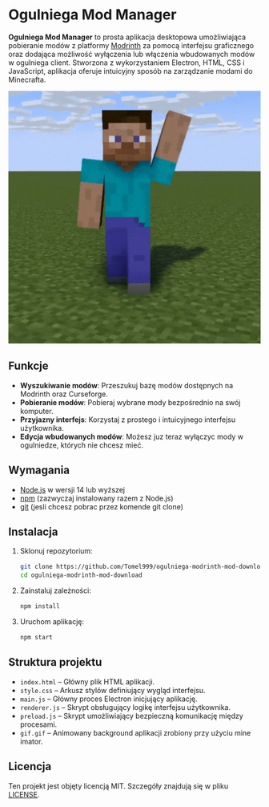 # Ogulniega Mod Manager

**Ogulniega Mod Manager** to prosta aplikacja desktopowa umożliwiająca pobieranie modów z platformy [Modrinth](https://modrinth.com) za pomocą interfejsu graficznego oraz dodająca możliwość wyłączenia lub włączenia wbudowanych modów w ogulniega client. Stworzona z wykorzystaniem Electron, HTML, CSS i JavaScript, aplikacja oferuje intuicyjny sposób na zarządzanie modami do Minecrafta.

![Podgląd aplikacji](background/gif.gif)

## Funkcje

- **Wyszukiwanie modów**: Przeszukuj bazę modów dostępnych na Modrinth oraz Curseforge.
- **Pobieranie modów**: Pobieraj wybrane mody bezpośrednio na swój komputer.
- **Przyjazny interfejs**: Korzystaj z prostego i intuicyjnego interfejsu użytkownika.
- **Edycja wbudowanych modów**: Możesz juz teraz wyłączyc mody w ogulniedze, których nie chcesz mieć.

## Wymagania

- [Node.js](https://nodejs.org/) w wersji 14 lub wyższej
- [npm](https://www.npmjs.com/) (zazwyczaj instalowany razem z Node.js)
- [git](https://git-scm.com/downloads) (jesli chcesz pobrac przez komende git clone)

## Instalacja

1. Sklonuj repozytorium:

   ```bash
   git clone https://github.com/Tomel999/ogulniega-modrinth-mod-download.git
   cd ogulniega-modrinth-mod-download
   ```

2. Zainstaluj zależności:

   ```bash
   npm install
   ```

3. Uruchom aplikację:

   ```bash
   npm start
   ```

## Struktura projektu

- `index.html` – Główny plik HTML aplikacji.
- `style.css` – Arkusz stylów definiujący wygląd interfejsu.
- `main.js` – Główny proces Electron inicjujący aplikację.
- `renderer.js` – Skrypt obsługujący logikę interfejsu użytkownika.
- `preload.js` – Skrypt umożliwiający bezpieczną komunikację między procesami.
- `gif.gif` – Animowany background aplikacji zrobiony przy użyciu mine imator.

## Licencja

Ten projekt jest objęty licencją MIT. Szczegóły znajdują się w pliku [LICENSE](LICENSE).
